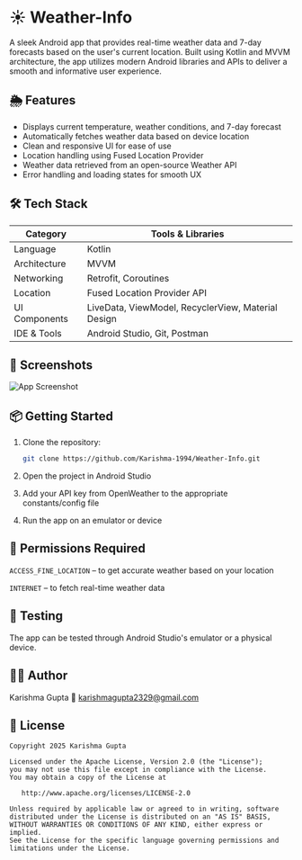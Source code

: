 # ☀️ Weather-Info

A sleek Android app that provides real-time weather data and 7-day forecasts based on the user's current location. Built using Kotlin and MVVM architecture, the app utilizes modern Android libraries and APIs to deliver a smooth and informative user experience.

## 🌦️ Features

- Displays current temperature, weather conditions, and 7-day forecast
- Automatically fetches weather data based on device location
- Clean and responsive UI for ease of use
- Location handling using Fused Location Provider
- Weather data retrieved from an open-source Weather API
- Error handling and loading states for smooth UX

## 🛠️ Tech Stack

| Category      | Tools & Libraries                                  |
|---------------|----------------------------------------------------|
| Language      | Kotlin                                             |
| Architecture  | MVVM                                               |
| Networking    | Retrofit, Coroutines                               |
| Location      | Fused Location Provider API                        |
| UI Components | LiveData, ViewModel, RecyclerView, Material Design |
| IDE & Tools   | Android Studio, Git, Postman                       |

## 📱 Screenshots

![App Screenshot](/WeatherInfo/screenshots/screenshot.png)

## 📦 Getting Started

1. Clone the repository:
   ```bash
   git clone https://github.com/Karishma-1994/Weather-Info.git

2. Open the project in Android Studio

3. Add your API key from OpenWeather to the appropriate constants/config file

4. Run the app on an emulator or device

## 🔐 Permissions Required
`ACCESS_FINE_LOCATION` – to get accurate weather based on your location

`INTERNET` – to fetch real-time weather data

## 🧪 Testing
The app can be tested through Android Studio's emulator or a physical device.

## 👩‍💻 Author
Karishma Gupta
📧 karishmagupta2329@gmail.com

## 📄 License

```
Copyright 2025 Karishma Gupta

Licensed under the Apache License, Version 2.0 (the "License");
you may not use this file except in compliance with the License.
You may obtain a copy of the License at

   http://www.apache.org/licenses/LICENSE-2.0

Unless required by applicable law or agreed to in writing, software
distributed under the License is distributed on an "AS IS" BASIS,
WITHOUT WARRANTIES OR CONDITIONS OF ANY KIND, either express or implied.
See the License for the specific language governing permissions and
limitations under the License.
```